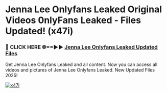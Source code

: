 # Jenna Lee Onlyfans Leaked Original Videos 0nlyFans Leaked - Files Updated! (x47i)

<h3>🔴 CLICK HERE 🌐==►► <a href="https://tinyurl.com/x26r9saj" rel="nofollow">Jenna Lee Onlyfans Leaked Updated Files</a></h3>

Get Jenna Lee Onlyfans Leaked and all content. Now you can access all videos and pictures of Jenna Lee Onlyfans Leaked. New Updated Files 2025!

[![x47i](https://i.imgur.com/LkgZPqh.gif)](https://tinyurl.com/x26r9saj)
